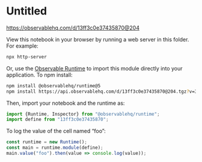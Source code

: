 # Untitled

https://observablehq.com/d/13ff3c0e37435870@204

View this notebook in your browser by running a web server in this folder. For
example:

~~~sh
npx http-server
~~~

Or, use the [Observable Runtime](https://github.com/observablehq/runtime) to
import this module directly into your application. To npm install:

~~~sh
npm install @observablehq/runtime@5
npm install https://api.observablehq.com/d/13ff3c0e37435870@204.tgz?v=3
~~~

Then, import your notebook and the runtime as:

~~~js
import {Runtime, Inspector} from "@observablehq/runtime";
import define from "13ff3c0e37435870";
~~~

To log the value of the cell named “foo”:

~~~js
const runtime = new Runtime();
const main = runtime.module(define);
main.value("foo").then(value => console.log(value));
~~~
